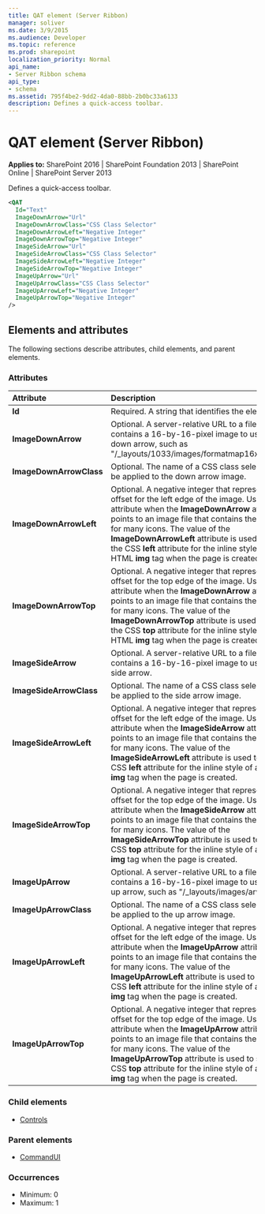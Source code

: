 ```yaml
---
title: QAT element (Server Ribbon)
manager: soliver
ms.date: 3/9/2015
ms.audience: Developer
ms.topic: reference
ms.prod: sharepoint
localization_priority: Normal
api_name:
- Server Ribbon schema
api_type:
- schema
ms.assetid: 795f4be2-9dd2-4da0-88bb-2b0bc33a6133
description: Defines a quick-access toolbar.
---
```


# QAT element (Server Ribbon)

**Applies to:** SharePoint 2016 | SharePoint Foundation 2013 | SharePoint Online | SharePoint Server 2013
  
Defines a quick-access toolbar.
  
```XML
<QAT
  Id="Text"
  ImageDownArrow="Url"
  ImageDownArrowClass="CSS Class Selector"
  ImageDownArrowLeft="Negative Integer"
  ImageDownArrowTop="Negative Integer"
  ImageSideArrow="Url"
  ImageSideArrowClass="CSS Class Selector"
  ImageSideArrowLeft="Negative Integer"
  ImageSideArrowTop="Negative Integer"
  ImageUpArrow="Url"
  ImageUpArrowClass="CSS Class Selector"
  ImageUpArrowLeft="Negative Integer"
  ImageUpArrowTop="Negative Integer"
/>
```

## Elements and attributes

The following sections describe attributes, child elements, and parent elements.

### Attributes

|**Attribute**|**Description**|
|:-----|:-----|
|**Id** <br/> |Required. A string that identifies the element.  <br/> |
|**ImageDownArrow** <br/> |Optional. A server-relative URL to a file that contains a 16-by-16-pixel image to use for the down arrow, such as "/_layouts/1033/images/formatmap16x16.png".  <br/> |
|**ImageDownArrowClass** <br/> |Optional. The name of a CSS class selector to be applied to the down arrow image.  <br/> |
|**ImageDownArrowLeft** <br/> |Optional. A negative integer that represents an offset for the left edge of the image. Use this attribute when the **ImageDownArrow** attribute points to an image file that contains the images for many icons. The value of the **ImageDownArrowLeft** attribute is used to set the CSS **left** attribute for the inline style of an HTML **img** tag when the page is created.  <br/> |
|**ImageDownArrowTop** <br/> |Optional. A negative integer that represents an offset for the top edge of the image. Use this attribute when the **ImageDownArrow** attribute points to an image file that contains the images for many icons. The value of the **ImageDownArrowTop** attribute is used to set the CSS **top** attribute for the inline style of an HTML **img** tag when the page is created.  <br/> |
|**ImageSideArrow** <br/> |Optional. A server-relative URL to a file that contains a 16-by-16-pixel image to use for the side arrow.  <br/> |
|**ImageSideArrowClass** <br/> |Optional. The name of a CSS class selector to be applied to the side arrow image.  <br/> |
|**ImageSideArrowLeft** <br/> |Optional. A negative integer that represents an offset for the left edge of the image. Use this attribute when the **ImageSideArrow** attribute points to an image file that contains the images for many icons. The value of the **ImageSideArrowLeft** attribute is used to set the CSS **left** attribute for the inline style of an HTML **img** tag when the page is created.  <br/> |
|**ImageSideArrowTop** <br/> |Optional. A negative integer that represents an offset for the top edge of the image. Use this attribute when the **ImageSideArrow** attribute points to an image file that contains the images for many icons. The value of the **ImageSideArrowTop** attribute is used to set the CSS **top** attribute for the inline style of an HTML **img** tag when the page is created.  <br/> |
|**ImageUpArrow** <br/> |Optional. A server-relative URL to a file that contains a 16-by-16-pixel image to use for the up arrow, such as "/_layouts/images/arwup.gif".  <br/> |
|**ImageUpArrowClass** <br/> |Optional. The name of a CSS class selector to be applied to the up arrow image.  <br/> |
|**ImageUpArrowLeft** <br/> |Optional. A negative integer that represents an offset for the left edge of the image. Use this attribute when the **ImageUpArrow** attribute points to an image file that contains the images for many icons. The value of the **ImageUpArrowLeft** attribute is used to set the CSS **left** attribute for the inline style of an HTML **img** tag when the page is created.  <br/> |
|**ImageUpArrowTop** <br/> |Optional. A negative integer that represents an offset for the top edge of the image. Use this attribute when the **ImageUpArrow** attribute points to an image file that contains the images for many icons. The value of the **ImageUpArrowTop** attribute is used to set the CSS **top** attribute for the inline style of an HTML **img** tag when the page is created.  <br/> |
   
### Child elements

- [Controls](controls-element-group.md)
   
### Parent elements

- [CommandUI](commandui-element.md)
   
### Occurrences

- Minimum: 0
- Maximum: 1  
   

